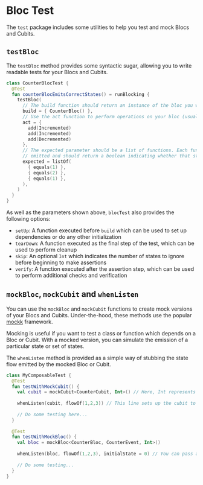 # Bloc Test

The `test` package includes some utilities to help you test and mock Blocs and Cubits.

## `testBloc`

The `testBloc` method provides some syntactic sugar, allowing you to write readable tests for your Blocs and Cubits.

```kotlin
class CounterBlocTest {
  @Test
  fun counterBlocEmitsCorrectStates() = runBlocking {
    testBloc(
      // The build function should return an instance of the bloc you want to test
      build = { CounterBloc() },
      // Use the act function to perform operations on your bloc (usually adding events)
      act = {
        add(Incremented)
        add(Incremented)
        add(Decremented)
      },
      // The expected parameter should be a list of functions. Each function takes the next state
      // emitted and should return a boolean indicating whether that state is correct.
      expected = listOf(
        { equals(1) },
        { equals(2) },
        { equals(1) },
      ),
    )
  }
}
```

As well as the parameters shown above, `blocTest` also provides the following options:

* `setUp`: A function executed before `build` which can be used to set up dependencies or do any other initialization
* `tearDown`: A function executed as the final step of the test, which can be used to perform cleanup
* `skip`: An optional `Int` which indicates the number of states to ignore before beginning to make assertions
* `verify`: A function executed after the assertion step, which can be used to perform additional checks and verification

## `mockBloc`,  `mockCubit` and `whenListen`

You can use the `mockBloc` and `mockCubit` functions to create mock versions of your Blocs and Cubits. Under-the-hood, these methods use the popular [mockk](https://mockk.io) framework.

Mocking is useful if you want to test a class or function which depends on a Bloc or Cubit. With a mocked version, you can simulate the emission of a particular state or set of states.

The `whenListen` method is provided as a simple way of stubbing the state flow emitted by the mocked Bloc or Cubit.

```kotlin
class MyComposableTest {
  @Test
  fun testWithMockCubit() {
    val cubit = mockCubit<CounterCubit, Int>() // Here, Int represents the state type
    
    whenListen(cubit, flowOf(1,2,3)) // This line sets up the cubit to emit the numbers 1, 2, and 3 in that order.
    
    // Do some testing here...
  }
  
  @Test
  fun testWithMockBloc() {
    val bloc = mockBloc<CounterBloc, CounterEvent, Int>()
    
    whenListen(bloc, flowOf(1,2,3), initialState = 0) // You can pass an optional initial state.
    
    // Do some testing...
  }
}
```

